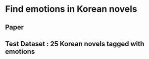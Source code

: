 # Find emotions in Korean novels
## Paper 
## Test Dataset : 25 Korean novels tagged with emotions

